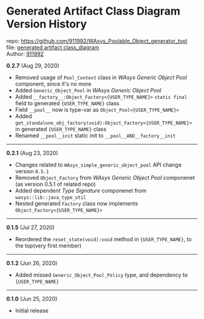 # Generated Artifact Class Diagram Version History
repo: https://github.com/911992/WAsys_Poolable_Object_generator_tool  
file: [generated artifact class_diagram](./gen_artifact_class_diagram.svg)  
Author: [911992](https://github.com/911992)  

**0.2.7** (Aug 29, 2020)

* Removed usage of `Pool_Context` class in *WAsys Generic Object Pool* component, since it's no more
* Added `Generic_Object_Pool` in *WAsys Generic Object Pool*
* Added `__factory__:Object_Factory<{USER_TYPE_NAME}>` `static final` field to generated `{USER_TYPE_NAME}` class
* Field `__pool__` now is type-var as `Object_Pool<{USER_TYPE_NAME}>`
* Added `get_standalone_obj_factory(void):Object_Factory<{USER_TYPE_NAME}>` in generated `{USER_TYPE_NAME}` class
* Renamed `__pool__init` static init to `__pool__AND__factory__init`

<hr/>

**0.2.1** (Aug 23, 2020)

* Changes related to `WAsys_simple_generic_object_pool` API change version `0.5.1`
* Removed `Object_Factory` from *WAsys Generic Object Pool* componenet (as version 0.5.1 of related repo)
* Added dependent *Type Signature* componenet from `wasys::lib::java_type_util`
* Nested generated `Factory` class now implements `Object_Factory<{USER_TYPE_NAME}>`

<hr/>

**0.1.5** (Jul 27, 2020)

* Reordered the `reset_state(void):void` method in `{USER_TYPE_NAME}`, to the top(very first member)

<hr/>

**0.1.2** (Jun 26, 2020)

* Added missed `Generic_Object_Pool_Policy` type, and dependency to `{USER_TYPE_NAME}`

<hr/>

**0.1.0** (Jun 25, 2020)

* Initial release